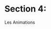 <div relative mt--10 w-full h-full flex="~ col justify-center items-center">
    <div>
        <AnimatedThing animation="text-pop-up-top">
            <div>
            <h1 font-mono text-gradient-css text-5xl>Section 4:</h1>
            <p font-sans text-end>Les Animations</p>
            </div>
        </AnimatedThing>
    </div>
</div>
